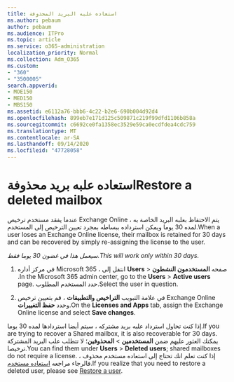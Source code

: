 ```yaml
---
title: استعاده علبه البريد المحذوفة
ms.author: pebaum
author: pebaum
ms.audience: ITPro
ms.topic: article
ms.service: o365-administration
localization_priority: Normal
ms.collection: Adm_O365
ms.custom:
- "360"
- "3500005"
search.appverid:
- MOE150
- MED150
- MBS150
ms.assetid: e6112a76-bbb6-4c22-b2e6-690b004d92d4
ms.openlocfilehash: 899eb7e171d125c509871c219f99dfd1106b858a
ms.sourcegitcommit: c6692ce0fa1358ec3529e59ca0ecdfdea4cdc759
ms.translationtype: MT
ms.contentlocale: ar-SA
ms.lasthandoff: 09/14/2020
ms.locfileid: "47728058"
---
```

# <a name="restore-a-deleted-mailbox"></a><span data-ttu-id="6373b-102">استعاده علبه بريد محذوفة</span><span class="sxs-lookup"><span data-stu-id="6373b-102">Restore a deleted mailbox</span></span>

<span data-ttu-id="6373b-103">عندما يفقد مستخدم ترخيص Exchange Online ، يتم الاحتفاظ بعلبه البريد الخاصة به لمده 30 يوما ويمكن استرداده ببساطه بمجرد تعيين الترخيص إلى المستخدم.</span><span class="sxs-lookup"><span data-stu-id="6373b-103">When a user loses an Exchange Online license, their mailbox is retained for 30 days and can be recovered by simply re-assigning the license to the user.</span></span>
  
 <span data-ttu-id="6373b-104">*سيعمل هذا في غضون 30 يوما فقط.*</span><span class="sxs-lookup"><span data-stu-id="6373b-104">*This will work only within 30 days.*</span></span>  
  
1. <span data-ttu-id="6373b-105">في مركز أداره Microsoft 365 ، انتقل إلى **Users** \> صفحه **المستخدمون النشطون** .</span><span class="sxs-lookup"><span data-stu-id="6373b-105">In the Microsoft 365 admin center, go to the **Users** \> **Active users** page.</span></span> <span data-ttu-id="6373b-106">حدد المستخدم المطلوب.</span><span class="sxs-lookup"><span data-stu-id="6373b-106">Select the user in question.</span></span>

2. <span data-ttu-id="6373b-107">في علامة التبويب **التراخيص والتطبيقات** ، قم بتعيين ترخيص Exchange Online وحدد **حفظ التغييرات**.</span><span class="sxs-lookup"><span data-stu-id="6373b-107">On the **Licenses and Apps** tab, assign the Exchange Online license and select **Save changes**.</span></span>

<span data-ttu-id="6373b-108">إذا كنت تحاول استرداد علبه بريد مشتركه ، سيتم أيضا استردادها لمده 30 يوما.</span><span class="sxs-lookup"><span data-stu-id="6373b-108">If you are trying to recover a Shared mailbox, it is also recoverable for 30 days.</span></span> <span data-ttu-id="6373b-109">يمكنك العثور عليهم ضمن **المستخدمين** \> **المحذوفين**؛ لا تتطلب علب البريد المشتركة ترخيصا.</span><span class="sxs-lookup"><span data-stu-id="6373b-109">You can find them under **Users** \> **Deleted users**; shared mailboxes do not require a license.</span></span> <span data-ttu-id="6373b-110">إذا كنت تعلم انك تحتاج إلى استعاده مستخدم محذوف ، فالرجاء مراجعه [استعاده مستخدم](https://docs.microsoft.com/microsoft-365/admin/add-users/restore-user).</span><span class="sxs-lookup"><span data-stu-id="6373b-110">If you realize that you need to restore a deleted user, please see [Restore a user](https://docs.microsoft.com/microsoft-365/admin/add-users/restore-user).</span></span>
  